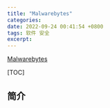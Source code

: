 ```yaml
---
title: "Malwarebytes"
categories: 
date: 2022-09-24 00:41:54 +0800
tags: 软件 安全
excerpt: 
---
```



[Malwarebytes](https://www.malwarebytes.com/pricing/)

[TOC]

## 简介





